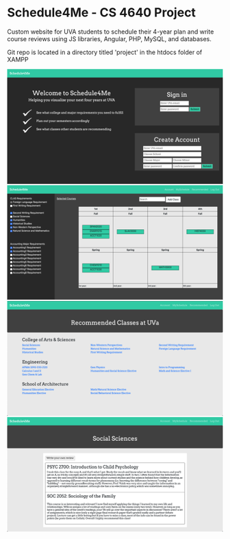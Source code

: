 # Schedule4Me - CS 4640 Project
Custom website for UVA students to schedule their 4-year plan and write course reviews using JS libraries, Angular, PHP, MySQL, and databases.

Git repo is located in a directory titled 'project' in the htdocs folder of XAMPP

![SignIn Page](images/Screen%20Shot%202020-01-08%20at%2012.31.58%20PM.png)
![Scheduling Page](images/Screen%20Shot%202020-01-08%20at%203.50.04%20PM.png)
![Recommended Page](images/Screen%20Shot%202020-01-08%20at%2012.32.25%20PM.png)
![Recommended Page with Example Reviews](images/Screen%20Shot%202020-01-08%20at%203.51.51%20PM.png)

